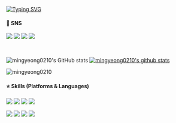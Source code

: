 <p align='center'>
  
<a href="https://git.io/typing-svg"><img src="https://readme-typing-svg.demolab.com?font=Pacifico&duration=1&pause=10000&color=A39CFF&center=true&vCenter=true&multiline=true&repeat=false&width=435&lines=%F0%9F%92%9C+Welcome+to+my+GitHub+%F0%9F%92%9C" alt="Typing SVG" /></a>
  
#### 🫧 SNS
<p>
<a href="https://blog.naver.com/gyeong0210_" target="_blank"><img src="https://img.shields.io/badge/Blog-03C75A?style=flat-square&logo=Naver&logoColor=white"/></a>
<img src="https://img.shields.io/badge/gyeong0210-FFCD00?style=flat-square&logo=KakaoTalk&logoColor=white"/></a>
<a href="https://www.google.com/intl/ko/gmail/about/" target="_blank"><img src="https://img.shields.io/badge/mica7150@gmail.com-1877F2?style=flat-square&logo=Gmail&logoColor=white"/></a>
<a href="https://www.instagram.com/gyeong0210/" target="_blank"><img src="https://img.shields.io/badge/gyeong0210-E4405F?style=flat-square&logo=Instagram&logoColor=white"/></a>
</p>

<br>

![mingyeong0210's GitHub stats](https://github-readme-stats.vercel.app/api?username=mingyeong0210&show_icons=true&theme=buefy)
[![mingyeong0210's github stats](https://github-readme-stats.vercel.app/api/top-langs/?username=mingyeong0210&show_icons=true&hide_border=fasle&title_color=8f72db&icon_color=8f72db&layout=compact)](https://github.com/mingyeong0210)

<p><img align="center" src="https://github-readme-stats.vercel.app/api/top-langs?username=mingyeong0210&show_icons=true&locale=en&layout=compact" alt="mingyeong0210" /></p>


#### ⭐ Skills (Platforms & Languages)
<p>
  <img src="https://img.shields.io/badge/Android-3DDC84?style=flat-square&logo=Android&logoColor=white"/>
  <img src="https://img.shields.io/badge/GitHub-181717?style=flat-square&logo=GitHub&logoColor=white"/>
  <img src="https://img.shields.io/badge/Figma-F24E1E?style=flat-square&logo=Figma&logoColor=white"/>
  <img src="https://img.shields.io/badge/Notion-000000?style=flat-square&logo=Notion&logoColor=white"/>
</p>
<p>
  <img src="https://img.shields.io/badge/Kotlin-0095D5?style=flat-square&logo=Kotlin&logoColor=white"/> 
  <img src="https://img.shields.io/badge/Java-007396?style=flat-square&logo=JavaScript&logoColor=white"/>
  <img src="https://img.shields.io/badge/C++-00599C?style=flat-square&logo=cplusplus&logoColor=white"/>
  <img src="https://img.shields.io/badge/HTML-E34F26?style=flat-square&logo=HTML5&logoColor=white"/>
</p>

